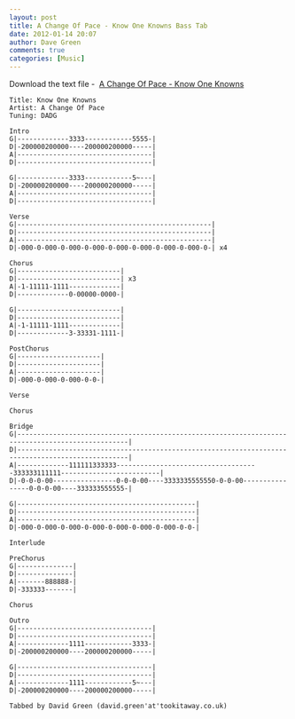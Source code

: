 ```yaml
---
layout: post
title: A Change Of Pace - Know One Knowns Bass Tab
date: 2012-01-14 20:07
author: Dave Green
comments: true
categories: [Music]
---
```

Download the text file -  [A Change Of Pace - Know One Knowns](../assets/music/tabs/KOK.txt)

    Title: Know One Knowns
    Artist: A Change Of Pace
    Tuning: DADG

    Intro
    G|-------------3333------------5555-|
    D|-200000200000----200000200000-----|
    A|----------------------------------|
    D|----------------------------------|

    G|-------------3333------------5~---|
    D|-200000200000----200000200000-----|
    A|----------------------------------|
    D|----------------------------------|

    Verse
    G|-------------------------------------------------|
    D|-------------------------------------------------|
    A|-------------------------------------------------|
    D|-000-0-000-0-000-0-000-0-000-0-000-0-000-0-000-0-| x4

    Chorus
    G|--------------------------|
    D|--------------------------| x3
    A|-1-11111-1111-------------|
    D|-------------0-00000-0000-|

    G|--------------------------|
    D|--------------------------|
    A|-1-11111-1111-------------|
    D|-------------3-33331-1111-|

    PostChorus
    G|---------------------|
    D|---------------------|
    A|---------------------|
    D|-000-0-000-0-000-0-0-|

    Verse

    Chorus

    Bridge
    G|--------------------------------------------------------------------------------------------------|
    D|--------------------------------------------------------------------------------------------------|
    A|-------------111111333333------------------------------------333333111111-------------------------|
    D|-0-0-0-00----------------0-0-0-00----3333335555550-0-0-00----------------0-0-0-00----333333555555-|

    G|---------------------------------------------|
    D|---------------------------------------------|
    A|---------------------------------------------|
    D|-000-0-000-0-000-0-000-0-000-0-000-0-000-0-0-|

    Interlude

    PreChorus
    G|--------------|
    D|--------------|
    A|-------888888-|
    D|-333333-------|

    Chorus

    Outro
    G|----------------------------------|
    D|----------------------------------|
    A|-------------1111------------3333-|
    D|-200000200000----200000200000-----|

    G|----------------------------------|
    D|----------------------------------|
    A|-------------1111------------5~---|
    D|-200000200000----200000200000-----|

    Tabbed by David Green (david.green'at'tookitaway.co.uk)